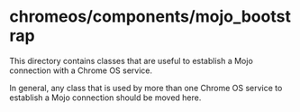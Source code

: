 chromeos/components/mojo_bootstrap
==================================

This directory contains classes that are useful to establish a Mojo
connection with a Chrome OS service.

In general, any class that is used by more than one Chrome OS service to
establish a Mojo connection should be moved here.
